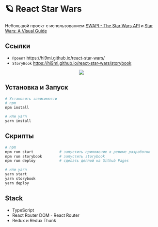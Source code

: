 # 🪐 React Star Wars

Небольшой проект с использованием [SWAPI - The Star Wars API](https://swapi.dev/) и [Star Wars: A Visual Guide](https://starwars-visualguide.com)

## Ссылки

- `Проект` https://hi9mi.github.io/react-star-wars/
- `StoryBook` https://hi9mi.github.io/react-star-wars/storybook

<p align="center">
  <img src="https://www.icegif.com/wp-content/uploads/star-wars-icegif-3.gif" />
</p>

## Установка и Запуск

```bash
# Установить зависимости
# npm
npm install

# или yarn
yarn install
```

## Скрипты

```bash
# npm
npm run start            # запустить приложение в режиме разработки
npm run storybook        # запустить storybook
npm run deploy           # сделать деплой на Github Pages

# или yarn
yarn start
yarn storybook           
yarn deploy
```

## Stack

- TypeScript
- React Router DOM - React Router
- Redux и Redux Thunk
